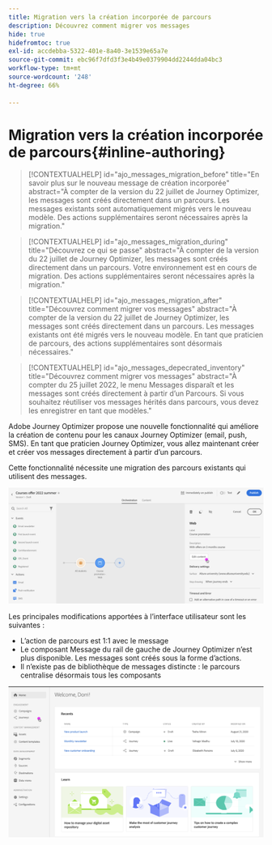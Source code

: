 ```yaml
---
title: Migration vers la création incorporée de parcours
description: Découvrez comment migrer vos messages
hide: true
hidefromtoc: true
exl-id: accdebba-5322-401e-8a40-3e1539e65a7e
source-git-commit: ebc96f7dfd3f3e4b49e0379904dd2244dda04bc3
workflow-type: tm+mt
source-wordcount: '248'
ht-degree: 66%

---
```


# Migration vers la création incorporée de parcours{#inline-authoring}


>[!CONTEXTUALHELP]
>id="ajo_messages_migration_before"
>title="En savoir plus sur le nouveau message de création incorporée"
>abstract="À compter de la version du 22 juillet de Journey Optimizer, les messages sont créés directement dans un parcours. Les messages existants sont automatiquement migrés vers le nouveau modèle. Des actions supplémentaires seront nécessaires après la migration."

>[!CONTEXTUALHELP]
>id="ajo_messages_migration_during"
>title="Découvrez ce qui se passe"
>abstract="À compter de la version du 22 juillet de Journey Optimizer, les messages sont créés directement dans un parcours. Votre environnement est en cours de migration. Des actions supplémentaires seront nécessaires après la migration."


>[!CONTEXTUALHELP]
>id="ajo_messages_migration_after"
>title="Découvrez comment migrer vos messages"
>abstract="À compter de la version du 22 juillet de Journey Optimizer, les messages sont créés directement dans un parcours. Les messages existants ont été migrés vers le nouveau modèle. En tant que praticien de parcours, des actions supplémentaires sont désormais nécessaires."

>[!CONTEXTUALHELP]
>id="ajo_messages_depecrated_inventory"
>title="Découvrez comment migrer vos messages"
>abstract="À compter du 25 juillet 2022, le menu Messages disparaît et les messages sont créés directement à partir d’un Parcours. Si vous souhaitez réutiliser vos messages hérités dans parcours, vous devez les enregistrer en tant que modèles."

Adobe Journey Optimizer propose une nouvelle fonctionnalité qui améliore la création de contenu pour les canaux Journey Optimizer (email, push, SMS). En tant que praticien Journey Optimizer, vous allez maintenant créer et créer vos messages directement à partir d’un parcours.

Cette fonctionnalité nécessite une migration des parcours existants qui utilisent des messages.

![](assets/inline-message.png)

Les principales modifications apportées à l’interface utilisateur sont les suivantes :

* L’action de parcours est 1:1 avec le message
* Le composant Message du rail de gauche de Journey Optimizer n’est plus disponible. Les messages sont créés sous la forme d’actions.
* Il n’existe pas de bibliothèque de messages distincte : le parcours centralise désormais tous les composants

![](assets/updated-left-rail.png)